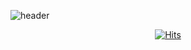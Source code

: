 ![header](https://capsule-render.vercel.app/api?type=transparent&color=blue&height=300&section=header&text=finance%20data&fontSize=50)

  <div align=center>
	
  [![Hits](https://hits.seeyoufarm.com/api/count/incr/badge.svg?url=https%3A%2F%2Fgithub.com%2Fzzsza)](https://hits.seeyoufarm.com) 
	
  </div>
  
  
